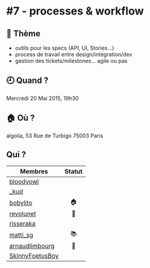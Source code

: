 # #7 - processes & workflow

## 💬 Thème

- outils pour les specs (API, UI, Stories...)
- process de travail entre design/intégration/dev
- gestion des tickets/milestones... agile ou pas

## 🕘 Quand ?

Mercredi 20 Mai 2015, 19h30

## 🏠 Où ?

algolia, 53 Rue de Turbigo 75003 Paris

## Qui ?

Membres | Statut |
--------|:------:|
[bloodyowl](https://twitter.com/bloodyowl) |  |
[_kud](https://twitter.com/_kud) |  |
[bobylito](https://twitter.com/bobylito) | 🏠 |
[revolunet](https://twitter.com/revolunet) | :beers: |
[risseraka](https://twitter.com/risseraka) |  |
[matti_sg](https://twitter.com/matti_sg) | :books: |
[arnaudlimbourg](https://twitter.com/arnaudlimbourg) | :construction_worker: |
[SkinnyFoetusBoy](https://twitter.com/skinnyfoetusboy) |  |
